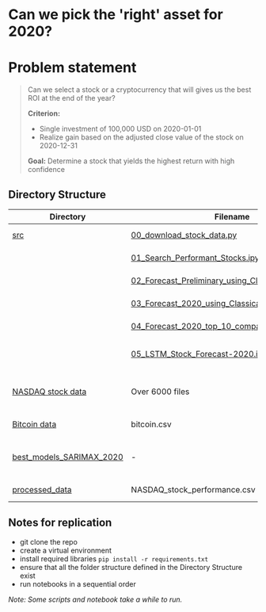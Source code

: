 # Can we pick the 'right' asset for 2020?

# Problem statement

> Can we select a stock or a cryptocurrency that will gives us the best ROI at the end of the year? 
>
>**Criterion:**  
>- Single investment of 100,000 USD on 2020-01-01   
>- Realize gain based on the adjusted close value of the stock on 2020-12-31  
>
>**Goal:**
>Determine a stock that yields the highest return with high confidence

## Directory Structure
| Directory                                                        | Filename                                                                                                       | Description                                                                                             |
|------------------------------------------------------------------|----------------------------------------------------------------------------------------------------------------|---------------------------------------------------------------------------------------------------------|
| [src](src)                                                       | [00_download_stock_data.py](src/00_download_stock_data.py)                                                     | python script to download NASDAQ stock data                                                             |
|                                                                  | [01_Search_Performant_Stocks.ipynb](src/01_Search_Performant_Stocks.ipynb)                                     | notebook to pick top 10 performant stocks                                                               |
|                                                                  | [02_Forecast_Preliminary_using_Classical_Model.ipynb](src/02_Forecast_Preliminary_using_Classical_Model.ipynb) | notebook preliminary timeseries modeling                                                                |
|                                                                  | [03_Forecast_2020_using_Classical_Model.ipynb](src/03_Forecast_2020_using_Classical_Model.ipynb)               | notebook 2020 forecasting of top 10 performant stocks                                                   |
|                                                                  | [04_Forecast_2020_top_10_comparison_FANG.ipynb](src/04_Forecast_2020_top_10_comparison_FANG.ipynb)             | notebook Comparison of top 10 stocks with FANG                                                          |
|                                                                  | [05_LSTM_Stock_Forecast-2020.ipynb](src/05_LSTM_Stock_Forecast-2020.ipynb)                                     | (WIP) notebook Deep Neural Network model, LSTM TS forcasting                                            |
| [NASDAQ stock data](assets/data/historical_NASDAQ)               | Over 6000 files                                                                                                | Not uploaded, can be downloaded using [00_download_stock_data.py](src/00_download_stock_data.py) script |
| [Bitcoin data](assets/data/historical_bitcoin)                   | bitcoin.csv                                                                                                    | Can be downloaded from [here](https://www.kaggle.com/mczielinski/bitcoin-historical-data)               |
| [best_models_SARIMAX_2020](assets/data/best_models_SARIMAX_2020) | -                                                                                                              | Need this folder to replicate saving models that will be reused by multiple notebooks                   |
| [processed_data]( assets/data/processed_data)                    | NASDAQ_stock_performance.csv                                                                                   | Forecast profile for 10 performant stocks                                                               |
 


## Notes for replication
* git clone the repo
* create a virtual environment
* install required libraries `pip install -r requirements.txt`
* ensure that all the folder structure defined in the Directory Structure exist
* run notebooks in a sequential order

*Note: Some scripts and notebook take a while to run.*
